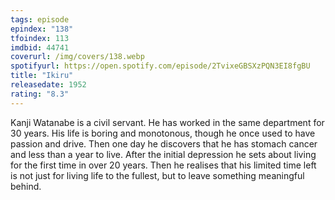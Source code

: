 ```yaml
---
tags: episode
epindex: "138"
tfoindex: 113
imdbid: 44741
coverurl: /img/covers/138.webp
spotifyurl: https://open.spotify.com/episode/2TvixeGBSXzPQN3EI8fgBU
title: "Ikiru"
releasedate: 1952
rating: "8.3"
---
```


Kanji Watanabe is a civil servant. He has worked in the same department for 30 years. His life is boring and monotonous, though he once used to have passion and drive. Then one day he discovers that he has stomach cancer and less than a year to live. After the initial depression he sets about living for the first time in over 20 years. Then he realises that his limited time left is not just for living life to the fullest, but to leave something meaningful behind.